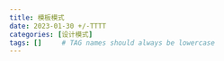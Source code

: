 ```yaml
---
title: 模板模式
date: 2023-01-30 +/-TTTT
categories: [设计模式]
tags: []     # TAG names should always be lowercase
---
```


